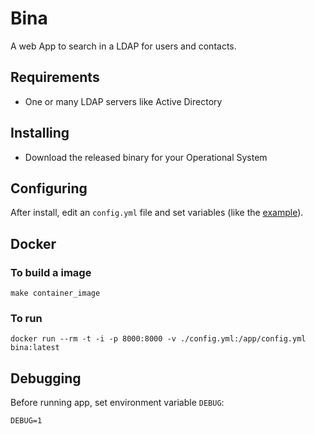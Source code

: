 # Bina

A web App to search in a LDAP for users and contacts.

## Requirements

* One or many LDAP servers like Active Directory

## Installing

* Download the released binary for your Operational System

## Configuring

After install, edit an `config.yml` file and set variables (like the [example](config_example.yml)).

## Docker

### To build a image

    make container_image

### To run

    docker run --rm -t -i -p 8000:8000 -v ./config.yml:/app/config.yml bina:latest

## Debugging

Before running app, set environment variable `DEBUG`:

    DEBUG=1
